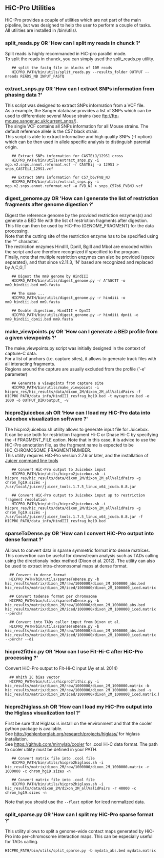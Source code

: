 ## HiC-Pro Utilities

HiC-Pro provides a couple of utilities which are not part of the main pipeline, but was designed to help the user to perform a couple of tasks.  
All utilities are installed in /bin/utils/.


### split_reads.py OR 'How can I split my reads in chunck ?'

Split reads is highly recommanded in HiC-pro parallel mode.  
To split the reads in chunck, you can simply used the split_reads.py utility.

```
   ## split the fastq file in blocks of 10M reads
   HICPRO_PATH/bin/utils/split_reads.py --results_folder OUTPUT --nreads READS_NB INPUT_FASTQ
```

### extract_snps.py OR 'How can I extract SNPs information from phasing data ?'

This script was designed to extract SNPs information from a VCF file.  
As a example, the Sanger database provides a list of SNPs which can be used to differentiate several Mouse strains (see ftp://ftp-mouse.sanger.ac.uk/current_snps/).  
The single VCF contains all SNPs information for all Mouse strains. The default reference allele is the C57 black strain.  
This script is able to extract informative and high quality SNPs (-f option) which can be then used in allele specific analysis to distinguish parental origin.

```
   ## Extract SNPs information for CASTEiJ/129S1 cross
   HICPRO_PATH/bin/utils/extract_snps.py -i mgp.v2.snps.annot.reformat.vcf -r CASTEij -a 129S1 > snps_CASTEiJ_129S1.vcf

   ## Extract SNPs information for C57_b6/FVB_NJ
   HICPRO_PATH/bin/utils/extract_snps.py -i mgp.v2.snps.annot.reformat.vcf -a FVB_NJ > snps_C57b6_FVBNJ.vcf
```

### digest_genome.py OR 'How can I generate the list of restriction fragments after genome digestion ?'

Digest the reference genome by the provided restriction enzymes(s) and generate a BED file with the list of restriction fragments after digestion.  
This file can then be used by HiC-Pro (GENOME_FRAGMENT) for the data processing.  
Note that the cutting site of the restriction enzyme has to be specified using the '^' character.  
The restriction enzymes HindIII, DpnII, BglII and MboI are encoded within the script and are therefore recognized if specified to the program.  
Finally, note that multiple restriction enzymes can also be provided (space separated), and that since v2.11.3, 'N' based are recognized and replaced by A,C,G,T  

```
   ## Digest the mm9 genome by HindIII
   HICPRO_PATH/bin/utils/digest_genome.py -r A^AGCTT -o mm9_hindiii.bed mm9.fasta

   ## The same ...
   HICPRO_PATH/bin/utils/digest_genome.py -r hindiii -o mm9_hindiii.bed mm9.fasta

   ## Double digestion, HindIII + DpnII
   HICPRO_PATH/bin/utils/digest_genome.py -r hindiii dpnii -o mm9_hindiii_dpnii.bed mm9.fasta
```


### make_viewpoints.py OR 'How can I generate a BED profile from a given viewpoints ?'

The make_viewpoints.py script was initially designed in the context of capture-C data.  
For a list of anchors (i.e. capture sites), it allows to generate track files with all interacting fragments.  
Regions around the capture are usually excluded from the profile ('-e' parameter)

```
   ## Generate a viewpoints from capture site
   HICPRO_PATH/bin/utils/make_viewpoints -i hicpro_res/hic_results/data/dixon_2M/dixon_2M_allValidPairs -f HICPRO_PATH/data_info/HindIII_resfrag_hg19.bed -t mycapture.bed -e 1000 -o OUTPUT_DIR/output_ -v
```

### hicpro2juicebox.sh OR 'How can I load my HiC-Pro data into Juicebox visualization software ?'

The hicpro2juicebox.sh utility allows to generate input file for Juicebox.  
It can be use both for restriction fragment Hi-C or Dnase Hi-C by specifying the -f FRAGMENT_FILE option. Note that in this case, it is advice to use the HiC-Pro annotation file, as the fragment name is expected to be HiC_CHROMOSOME_FRAGMENTNUMBER.  
This utility requires HiC-Pro version 2.7.6 or later, and the installation of [Juicer command line tools](https://github.com/theaidenlab/juicer/wiki/Download)

```
   ## Convert HiC-Pro output to Juicebox input
   HICPRO_PATH/bin/utils/hicpro2juicebox.sh -i hicpro_res/hic_results/data/dixon_2M/dixon_2M_allValidPairs -g chrom_hg19.sizes -j /usr/local/juicer/juicer_tools.1.7.5_linux_x64_jcuda.0.8.jar

   ## Convert HiC-Pro output to Juicebox input up to restriction fragment resolution
   HICPRO_PATH/bin/utils/hicpro2juicebox.sh -i hicpro_res/hic_results/data/dixon_2M/dixon_2M_allValidPairs -g chrom_hg19.sizes -j /usr/local/juicer/juicer_tools.1.7.5_linux_x64_jcuda.0.8.jar -f  HICPRO_PATH/data_info/HindIII_resfrag_hg19.bed
```

### sparseToDense.py OR 'How can I convert HiC-Pro output into dense format ?'

ALlows to convert data in sparse symmetric format into dense matrices. This convertion can be useful for downstream analysis such as TADs calling using the directionaly index method (Dixon et al. 2012). The utility can also be used to extract intra-chromosomal maps at dense format.

```
  ## Convert to dense format
  HICPRO_PATH/bin/utils/sparseToDense.py -b hic_results/matrix/dixon_2M/raw/1000000/dixon_2M_1000000_abs.bed hic_results/matrix/dixon_2M/iced/1000000/dixon_2M_1000000_iced.matrix

  ## Convert todense format per chromosome
  HICPRO_PATH/bin/utils/sparseToDense.py -b hic_results/matrix/dixon_2M/raw/1000000/dixon_2M_1000000_abs.bed hic_results/matrix/dixon_2M/iced/1000000/dixon_2M_1000000_iced.matrix --perchr

  ## Convert into TADs caller input from Dixon et al.
  HICPRO_PATH/bin/utils/sparseToDense.py -b hic_results/matrix/dixon_2M/raw/1000000/dixon_2M_1000000_abs.bed hic_results/matrix/dixon_2M/iced/1000000/dixon_2M_1000000_iced.matrix --perchr --di
```

### hicpro2fithic.py OR 'How can I use Fit-Hi-C after HiC-Pro processing ?'

Convert HiC-Pro output to Fit-Hi-C input (Ay et al. 2014)

```
  ## Whith IC bias vector
  HICPRO_PATH/bin/utils/hicpro2fithic.py -i hic_results/matrix/dixon_2M/raw/1000000/dixon_2M_1000000.matrix -b hic_results/matrix/dixon_2M/raw/1000000/dixon_2M_1000000_abs.bed -s hic_results/matrix/dixon_2M/iced/1000000/dixon_2M_1000000_iced.matrix.biases
```

### hicpro2higlass.sh OR 'How can I load my HiC-Pro output into the Higlass visualization tool ?'

First be sure that Higlass is install on the environment and that the cooler python package is available.  
See http://gehlenborglab.org/research/projects/higlass/ for higlass installation.  
See https://github.com/mirnylab/cooler for .cool Hi-C data format. The path to cooler utility must be defined in your PATH.

```
   ## Convert matrix file into .cool file
   HICPRO_PATH/bin/utils/hicpro2higlass.sh -i hic_results/matrix/dixon_2M/raw/1000000/dixon_2M_1000000.matrix -r 1000000 -c chrom_hg19.sizes -n

   ## Convert matrix file into .cool file
   HICPRO_PATH/bin/utils/hicpro2higlass.sh -i hic_results/data/dixon_2M/dixon_2M_allValidPairs -r 40000 -c chrom_hg19.sizes -n
```

Note that you should use the `--float` option for iced normalized data.

### split_sparse.py OR 'How can I split my HiC-Pro sparse format ?'

This utility allows to split a genome-wide contact maps generated by HiC-Pro into per-chromosome interaction maps.
This can be especially useful for TADs calling.

```
HICPRO_PATH/bin/utils/split_sparse.py -b mydata_abs.bed mydata.matrix
```
